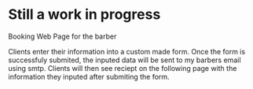 # Still a work in progress
Booking Web Page for the barber 

Clients enter their information into a custom made form. Once the form is successfuly submited, the inputed data will be sent to my barbers email using smtp.
Clients will then see reciept on the following page with the information they inputed after submiting the form. 
